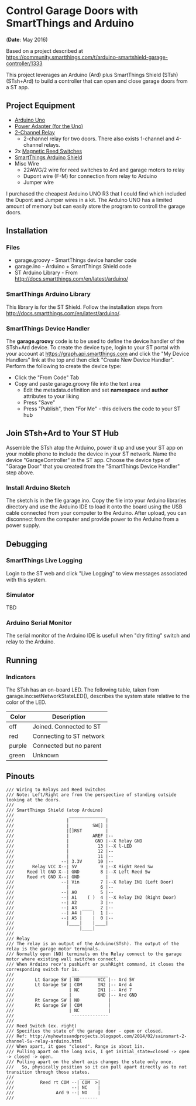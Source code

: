 # Control Garage Doors with SmartThings and Arduino

(**Date**: May 2016)

Based on a project described at https://community.smartthings.com/t/arduino-smartshield-garage-controller/1333

This project leverages an Arduino (Ard) plus SmartThings Shield (STsh) (STsh+Ard) to build a controller that can open and close garage doors from a ST app.

## Project Equipment
* <A href="http://www.amazon.com/Arduino-UNO-SMD-R3-board/dp/B00F6JCV20/ref=sr_1_2?ie=UTF8&qid=1391971284&sr=8-2&keywords=arduino+r3">Arduino Uno</A>
* <A href="http://www.amazon.com/gp/product/B003XZSZWO/ref=oh_details_o02_s01_i00?ie=UTF8&psc=1">Power Adapter (for the Uno)</A>
* <A href="http://www.amazon.com/SainSmart-2-CH-2-Channel-Relay-Module/dp/B0057OC6D8/ref=pd_sim_sbs_hi_2">2-Channel Relay</A>
  * 2-channel relay for two doors. There also exists 1-channel and 4-channel relays.
* 2x <A href="http://www.amazon.com/Directed-Electronics-8601-Magnetic-Switch/dp/B0009SUF08/ref=sr_1_1?s=electronics&ie=UTF8&qid=1391971163&sr=1-1&keywords=magnetic+reed+switch">Magnetic Reed Switches</A>
* <A href="https://shop.smartthings.com/#/products/smartthings-shield-arduino">SmartThings Arduino Shield</A>
* Misc Wire
  * 22AWG/2 wire for reed switches to Ard and garage motors to relay
  * Dupont wire (F-M) for connection from relay to Arduino
  * Jumper wire

I purchased the cheapest Arduino UNO R3 that I could find which included the Dupont and Jumper wires in a kit. The Arduino UNO has a limited amount of memory but can easily store the program to controll the garage doors.

## Installation
### Files
* garage.groovy - SmartThings device handler code
* garage.ino - Arduino + SmartThings Shield code
* ST Arduino Library - From http://docs.smartthings.com/en/latest/arduino/

### SmartThings Arduino Library
This library is for the ST Shield. Follow the installation steps from http://docs.smartthings.com/en/latest/arduino/.

### SmartThings Device Handler
The **garage.groovy** code is to be used to define the device handler of the STsh+Ard device. To create the device type, login to your ST portal with your account at https://graph.api.smartthings.com and click the "My Device Handlers" link at the top and then click "Create New Device Handler". Perform the following to create the device type:

  * Click the "From Code" Tab
  * Copy and paste garage.groovy file into the text area
    * Edit the metadata.definition and set **namespace** and **author** attributes to your liking
    * Press "Save"
    * Press "Publish", then  "For Me" - this delivers the code to your ST hub

## Join STsh+Ard to Your ST Hub
Assemble the STsh atop the Arduino, power it up and use your ST app on your mobile phone to include the device in your ST network. Name the device "GarageController" in the ST app. Choose the device type of "Garage Door" that you created from the "SmartThings Device Handler" step above.

### Install Arduino Sketch
The sketch is in the file garage.ino. Copy the file into your Arduino libraries directory and use the Arduino IDE to load it onto the board using the USB cable connected from your computer to the Arduino. After upload, you can disconnect from the computer and provide power to the Arduino from a power supply.

## Debugging
### SmartThings Live Logging
Login to the ST web and click "Live Logging" to view messages associated with this system.

### Simulator
TBD

### Arduino Serial Monitor
The serial monitor of the Arduino IDE is usefull when "dry fitting" switch and relay to the Arduino.

## Running
### Indicators
The STsh has an on-board LED. The following table, taken from garage.ino:setNetworkStateLED(), describes the system state relative to the color of the LED.

Color | Description
----- | -----------
off | Joined. Connected to ST
red | Connecting to ST network
purple | Connected but no parent
green | Unknown

## Pinouts
```
/// Wiring to Relays and Reed Switches
/// Note: Left/Right are from the perspective of standing outside looking at the doors.
///
/// SmartThings Shield (atop Arduino)
///                     ______________
///                    |              |
///                    |         SW[] |
///                    |[]RST         |
///                    |         AREF |--
///                    |          GND |--X Relay GND
///                    |           13 |--X l-LED
///                    |           12 |--
///                    |           11 |--
///                  --| 3.3V      10 |--
///       Relay VCC X--| 5V         9 |--X Right Reed Sw
///     Reed lt GND X--| GND        8 |--X Left Reed Sw
///     Reed rt GND X--| GND          |
///                  --| Vin        7 |--X Relay IN1 (Left Door)
///                    |            6 |--
///                  --| A0         5 |--
///                  --| A1    ( )  4 |--X Relay IN2 (Right Door)
///                  --| A2         3 |--
///                  --| A3  ____   2 |--
///                  --| A4 |    |  1 |--
///                  --| A5 |    |  0 |--
///                    |____|    |____|
///                         |____|
///
/// Relay
/// The relay is an output of the Arduino(STsh). The output of the relay is the garage motor terminals.
/// Normally open (NO) terminals on the Relay connect to the garage motor where existing wall switches connect.
/// When Arduino recv's pushLeft or pushRight command, it closes the corresponding switch for 1s.
///                      ______________
///        Lt Garage SW | NO       VCC |-- Ard 5V
///        Lt Garage SW | COM      IN2 |-- Ard 4
///                     | NC       IN1 |-- Ard 7
///                     |          GND |-- Ard GND
///        Rt Garage SW | NO           |
///        Rt Garage SW | COM          |
///                     | NC           |
///                      --------------
///
/// Reed Switch (ex. right)
/// Specifies the state of the garage door - open or closed.
/// Ref: http://myhowtosandprojects.blogspot.com/2014/02/sainsmart-2-channel-5v-relay-arduino.html
/// When apart, it goes "closed". Range is about 1in.
/// Pulling apart on the long axis, I get initial_state=closed -> open -> closed -> open.
/// Pulling apart on the short axis changes the state only once.
///   So, physically position so it can pull apart directly as to not transition through those states.
///                         _______
///          Reed rt COM --| COM  >|
///                      --| NC    |
///                Ard 9 --| NO    |
///                         -------

```

